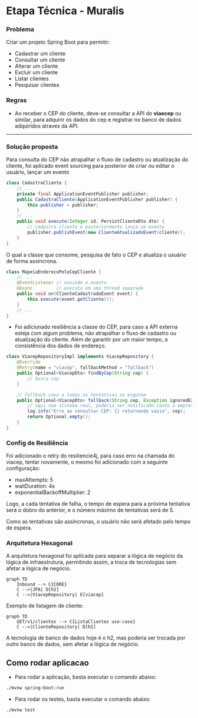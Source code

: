# Etapa Técnica - Muralis
### Problema
Criar um projeto Spring Boot para permitir:
- Cadastrar um cliente
- Consultar um cliente
- Alterar um cliente
- Excluir um cliente
- Listar clientes
- Pesquisar clientes

### Regras
- Ao receber o CEP do cliente, deve-se consultar a API do **viaecep** ou similar, para adquirir os dados do cep e registrar no banco de dados adquiridos atraves da API.

---

### Solução proposta
Para consulta do CEP não atrapalhar o fluxo de cadastro ou atualização do cliente, foi aplicado event sourcing para posterior de criar ou editar o usuário, lançar um evento

```java
class CadastraCliente {
    // ...
    private final ApplicationEventPublisher publisher;
    public CadastraCliente(ApplicationEventPublisher publisher) {
        this.publisher = publisher;
    }
    // ...
    public void execute(Integer id, PersistClienteDto dto) {
        // cadastra cliente e posteriormente lança um evento
        publisher.publishEvent(new ClienteAtualizadoEvent(cliente));
    }
}
```
O qual a classe que consome, pesquisa de fato o CEP e atualiza o usuário de forma assíncrona.
```java
class MapeiaEnderecoPeloCepCliente {
    // ...
    @EventListener // ouvindo o evento
    @Async         // executa em uma thread separada
    public void on(ClienteCadastradoEvent event) {
        this.execute(event.getCliente());
    }
    // ...
}
```

- Foi adicionado resiliência a classe do CEP, para caso a API externa esteja com algum problema, não atrapalhar o fluxo de cadastro ou atualização do cliente. Além de garantir por um maior tempo, a consistência dos dados de endereço.
```java
class ViacepRepositoryImpl implements ViacepRepository {
    @Override
    @Retry(name = "viacep", fallbackMethod = "fallback")
    public Optional<ViacepDto> findByCep(String cep) {
        // busca cep
    }

    // fallback caso a todas as tentativas se esgotem
    public Optional<ViacepDto> fallback(String cep, Exception ignoredEx) {
        // aqui num sistema real, poderia ser notificado tanto a empresa parceira, quanto o cliente
        log.info("Erro ao consultar CEP: {} retornando vazio", cep);
        return Optional.empty();
    }
}
```

### Config de Resiliência
Foi adicionado o retry do resiliencie4j, para caso erro na chamada do viacep, tentar novamente, o mesmo foi adicionado com a seguinte configuração:
- maxAttempts: 5
- waitDuration: 4s
- exponentialBackoffMultiplier: 2

Logo, a cada tentativa de falha, o tempo de espera para a próxima tentativa será o dobro do anterior, e o número máximo de tentativas será de 5.

Como as tentativas são assíncronas, o usuário não será afetado pelo tempo de espera.

### Arquitetura Hexagonal
A arquitetura hexagonal foi aplicada para separar a lógica de negócio da lógica de infraestrutura, permitindo assim, a troca de tecnologias sem afetar a lógica de negócio.
```mermaid
graph TD
    Inbound --> C{CORE}
    C -->|JPA| D[h2]
    C -->|ViacepRepository| E[viacep]
```

Exemplo de listagem de cliente:
```mermaid
graph TD
    GET/v1/clientes --> C{ListaClientes use-case}
    C -->|ClienteRepository| D[h2]
```
A tecnologia de banco de dados hoje é o h2, mas poderia ser trocada por outro banco de dados, sem afetar a lógica de negócio.

## Como rodar aplicacao
- Para rodar a aplicação, basta executar o comando abaixo:
```bash
./mvnw spring-boot:run
```
- Para rodar os testes, basta executar o comando abaixo:
```bash
./mvnw test
```
